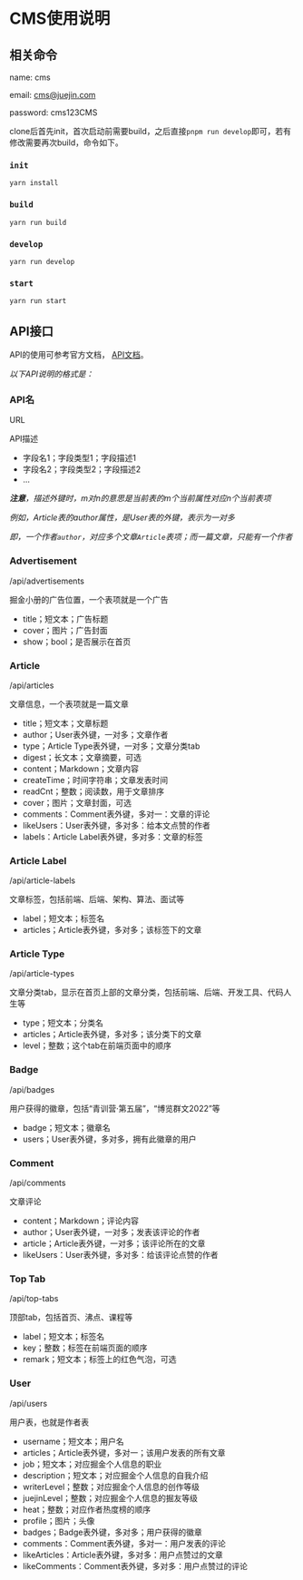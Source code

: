 # CMS使用说明

## 相关命令

name: cms

email: cms@juejin.com

password: cms123CMS

clone后首先init，首次启动前需要build，之后直接`pnpm run develop`即可，若有修改需要再次build，命令如下。

### `init`

```
yarn install
```

### `build`

```
yarn run build
```

### `develop`

```
yarn run develop
```

### `start`

```
yarn run start
```

## API接口

API的使用可参考官方文档，
[API文档](https://docs.strapi.io/developer-docs/latest/developer-resources/database-apis-reference/rest-api.html)。

*以下API说明的格式是：*

### API名

URL

API描述

- 字段名1；字段类型1；字段描述1
- 字段名2；字段类型2；字段描述2
- ...

*__注意__，描述外键时，m对n的意思是当前表的m个当前属性对应n个当前表项*

*例如，Article表的author属性，是User表的外键，表示为一对多*

*即，一个作者`author`，对应多个文章`Article`表项；而一篇文章，只能有一个作者*



### Advertisement

/api/advertisements

掘金小册的广告位置，一个表项就是一个广告

- title；短文本；广告标题
- cover；图片；广告封面
- show；bool；是否展示在首页

### Article

/api/articles

文章信息，一个表项就是一篇文章

- title；短文本；文章标题
- author；User表外键，一对多；文章作者
- type；Article Type表外键，一对多；文章分类tab
- digest；长文本；文章摘要，可选
- content；Markdown；文章内容
- createTime；时间字符串；文章发表时间
- readCnt；整数；阅读数，用于文章排序
- cover；图片；文章封面，可选
- comments：Comment表外键，多对一：文章的评论
- likeUsers：User表外键，多对多：给本文点赞的作者
- labels：Article Label表外键，多对多：文章的标签

### Article Label

/api/article-labels

文章标签，包括前端、后端、架构、算法、面试等

- label；短文本；标签名
- articles；Article表外键，多对多；该标签下的文章

### Article Type

/api/article-types

文章分类tab，显示在首页上部的文章分类，包括前端、后端、开发工具、代码人生等

- type；短文本；分类名
- articles；Article表外键，多对多；该分类下的文章
- level；整数；这个tab在前端页面中的顺序

### Badge

/api/badges

用户获得的徽章，包括“青训营·第五届”，“博览群文2022”等

- badge；短文本；徽章名
- users；User表外键，多对多，拥有此徽章的用户

### Comment

/api/comments

文章评论

- content；Markdown；评论内容
- author；User表外键，一对多；发表该评论的作者
- article；Article表外键，一对多；该评论所在的文章
- likeUsers：User表外键，多对多：给该评论点赞的作者


### Top Tab

/api/top-tabs

顶部tab，包括首页、沸点、课程等

- label；短文本；标签名
- key；整数；标签在前端页面的顺序
- remark；短文本；标签上的红色气泡，可选


### User

/api/users

用户表，也就是作者表

- username；短文本；用户名
- articles；Article表外键，多对一；该用户发表的所有文章
- job；短文本；对应掘金个人信息的职业
- description；短文本；对应掘金个人信息的自我介绍
- writerLevel；整数；对应掘金个人信息的创作等级
- juejinLevel；整数；对应掘金个人信息的掘友等级
- heat；整数；对应作者热度榜的顺序
- profile；图片；头像
- badges；Badge表外键，多对多；用户获得的徽章
- comments：Comment表外键，多对一：用户发表的评论
- likeArticles：Article表外键，多对多：用户点赞过的文章
- likeComments：Comment表外键，多对多：用户点赞过的评论




